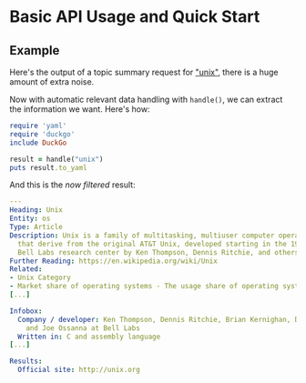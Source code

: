 # Basic API Usage and Quick Start

## Example

Here's the output of a topic summary request for ["unix"](http://api.duckduckgo.com/?q=unix&o=json&pretty=1), there is a huge amount of extra noise.

Now with automatic relevant data handling with `handle()`, we can extract the information
we want. Here's how:
```Ruby
require 'yaml'
require 'duckgo'
include DuckGo

result = handle("unix")
puts result.to_yaml
```

And this is the *now filtered* result:

```YAML
---
Heading: Unix
Entity: os
Type: Article
Description: Unix is a family of multitasking, multiuser computer operating systems
  that derive from the original AT&T Unix, developed starting in the 1970s at the
  Bell Labs research center by Ken Thompson, Dennis Ritchie, and others.
Further Reading: https://en.wikipedia.org/wiki/Unix
Related:
- Unix Category
- Market share of operating systems - The usage share of operating systems is the
[...]

Infobox:
  Company / developer: Ken Thompson, Dennis Ritchie, Brian Kernighan, Douglas McIlroy,
    and Joe Ossanna at Bell Labs
  Written in: C and assembly language
[...]

Results:
  Official site: http://unix.org
```